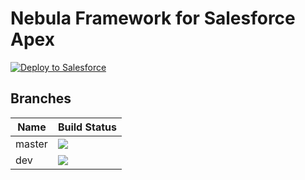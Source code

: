# Nebula Framework for Salesforce Apex
<a href="https://githubsfdeploy.herokuapp.com?owner=jongpie&repo=NebulaFramework">
     <img alt="Deploy to Salesforce"src="https://raw.githubusercontent.com/afawcett/githubsfdeploy/master/src/main/webapp/resources/img/deploy.png">
</a>

## Branches
| Name     | Build Status                                                                |
| -------- | --------                                                                    |
| master   | <img src="https://travis-ci.org/jongpie/NebulaFramework.svg?branch=master"> |
| dev      | <img src="https://travis-ci.org/jongpie/NebulaFramework.svg?branch=dev">    |
